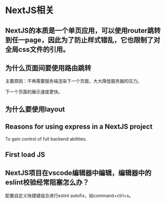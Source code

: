 # NextJS相关

## NextJS的本质是一个单页应用，可以使用router跳转到任一page，因此为了防止样式错乱，它也限制了对全局css文件的引用。

## 为什么页面间要使用路由跳转

主要原因：不再需要服务端渲染下一个页面，大大降低服务器的压力。

下一个页面的展示速度更快。

## 为什么要使用layout

## Reasons for using express in a NextJS project

To gain control of full backend abilities.

## First load JS

## NextJS项目在vscode编辑器中编辑，编辑器中的eslint校验经常阻塞怎么办？

配置自定义快捷键组合进行eslint autofix，如command+ctrl+s。

